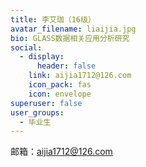 ```yaml
---
title: 李艾珈（16级）
avatar_filename: liaijia.jpg
bio: GLASS数据相关应用分析研究
social:
  - display:
      header: false
    link: aijia1712@126.com
    icon_pack: fas
    icon: envelope
superuser: false
user_groups:
  - 毕业生
---
```

邮箱：aijia1712@126.com